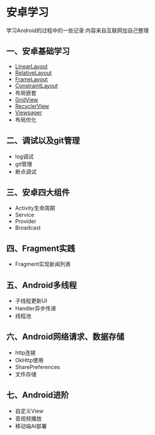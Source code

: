 # 安卓学习
学习Android的过程中的一些记录
内容来自互联网加自己整理
## 一、安卓基础学习


* [LinearLayout](https://github.com/wisdom-pan/android-learning/tree/LinearLayout)
* [RelativeLayout](https://github.com/wisdom-pan/android-learning/tree/RelativeLayout)
* [FrameLayout](https://github.com/wisdom-pan/android-learning/tree/FrameLayout)
* [ConstraintLayout](https://github.com/wisdom-pan/android-learning/tree/ConstrainLayout)
* 布局嵌套
* [GridView](https://github.com/wisdom-pan/android-learning/tree/GridView)
* [RecyclerView](https://github.com/wisdom-pan/android-learning/tree/RecyclerView)
* [Viewpager](https://github.com/wisdom-pan/android-learning/tree/Viewpager)
* 布局优化


## 二、调试以及git管理
* log调试
* git管理
* 断点调试


## 三、安卓四大组件

* Activity生命周期
* Service
* Provider
* Broadcast

## 四、Fragment实践
* Fragment实现新闻列表

## 五、Android多线程
* 子线程更新UI
* Handler异步传递
* 线程池

## 六、Android网络请求、数据存储
* http连接
* OkHttp使用
* SharePreferences
* 文件存储

## 七、Android进阶
* 自定义View
* 音视频播放
* 移动端AI部署


